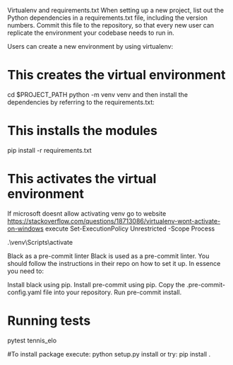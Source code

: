 Virtualenv and requirements.txt
When setting up a new project, list out the Python dependencies in a requirements.txt file, including the version numbers. Commit this file to the repository, so that every new user can replicate the environment your codebase needs to run in.

Users can create a new environment by using virtualenv:

# This creates the virtual environment
cd $PROJECT_PATH
python -m venv venv
and then install the dependencies by referring to the requirements.txt:

# This installs the modules
pip install -r requirements.txt

# This activates the virtual environment
If microsoft doesnt allow activating venv go to website https://stackoverflow.com/questions/18713086/virtualenv-wont-activate-on-windows
execute Set-ExecutionPolicy Unrestricted -Scope Process

.\venv\Scripts\activate



Black as a pre-commit linter
Black is used as a pre-commit linter. You should follow the instructions in their repo on how to set it up. In essence you need to:

Install black using pip.
Install pre-commit using pip.
Copy the .pre-commit-config.yaml file into your repository.
Run pre-commit install.

# Running tests
pytest tennis_elo

#To install package execute: python setup.py install 
or try: pip install .
